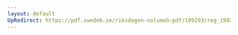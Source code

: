 ```yaml
---
layout: default
UpRedirect: https://pdf.swedeb.se/riksdagen-volumeG-pdf/199293/reg_199293/reg_199293_0107.pdf
---
```

